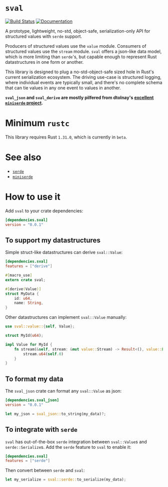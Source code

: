 # `sval`

[![Build Status](https://travis-ci.com/KodrAus/sval.svg?branch=master)](https://travis-ci.com/KodrAus/sval)
[![Documentation](https://docs.rs/sval/badge.svg)](https://docs.rs/sval)

A prototype, lightweight, no-std, object-safe, serialization-only API for structured values with `serde` support.

Producers of structured values use the `value` module. Consumers of structured values use the `stream` module. `sval` offers a json-like data model, which is more limiting than `serde`'s, but capable enough to represent Rust datastructures in one form or another.

This library is designed to plug a no-std-object-safe sized hole in Rust's current serialization ecosystem. The driving use-case is structured logging, where individual events are typically small, and there's no complete schema that can tie values in any one event to values in another.

**`sval_json` and `sval_derive` are mostly pilfered from dtolnay's [excellent `miniserde` project](https://github.com/dtolnay/miniserde).**

# Minimum `rustc`

This library requires Rust `1.31.0`, which is currently in `beta`.

# See also

- [`serde`](https://docs.rs/serde)
- [`miniserde`](https://docs.rs/miniserde)

# How to use it

Add `sval` to your crate dependencies:

```toml
[dependencies.sval]
version = "0.0.1"
```

## To support my datastructures

Simple struct-like datastructures can derive `sval::Value`:

```toml
[dependencies.sval]
features = ["derive"]
```

```rust
#[macro_use]
extern crate sval;

#[derive(Value)]
struct MyData {
    id: u64,
    name: String,
}
```

Other datastructures can implement `sval::Value` manually:

```rust
use sval::value::{self, Value};

struct MyId(u64);

impl Value for MyId {
    fn stream(&self, stream: &mut value::Stream) -> Result<(), value::Error> {
        stream.u64(self.0)
    }
}
```

## To format my data

The `sval_json` crate can format any `sval::Value` as json:

```toml
[dependencies.sval_json]
version = "0.0.1"
```

```rust
let my_json = sval_json::to_string(my_data)?;
```

## To integrate with `serde`

`sval` has out-of-the-box `serde` integration between `sval::Value`s and `serde::Serialize`s. Add the `serde` feature to `sval` to enable it:

```toml
[dependencies.sval]
features = ["serde"]
```

Then convert between `serde` and `sval`:

```rust
let my_serialize = sval::serde::to_serialize(my_data);
```
